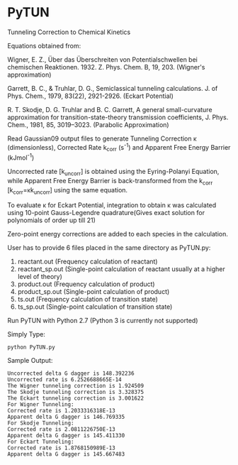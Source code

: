 # PyTUN

Tunneling Correction to Chemical Kinetics 

Equations obtained from: 

Wigner, E. Z., Über das Überschreiten von Potentialschwellen bei chemischen Reaktionen. 1932. Z. Phys. Chem. B, 19, 203. (Wigner's approximation)

Garrett, B. C., & Truhlar, D. G., Semiclassical tunneling calculations. J. of Phys. Chem., 1979, 83(22), 2921-2926. (Eckart Potential)

R. T. Skodje, D. G. Truhlar and B. C. Garrett, A general small-curvature approximation for transition-state-theory transmission coefficients, J. Phys. Chem., 1981, 85, 3019–3023. (Parabolic Approximation)

Read Gaussian09 output files to generate Tunneling Correction κ (dimensionless), Corrected Rate k<sub>corr</sub> (s<sup>-1</sup>) and Apparent Free Energy Barrier (kJmol<sup>-1</sup>)

Uncorrected rate [k<sub>uncorr</sub>] is obtained using the Eyring-Polanyi Equation, while Apparent Free Energy Barrier is back-transformed from the k<sub>corr</sub> [k<sub>corr</sub>=κk<sub>uncorr</sub>] using the same equation. 

To evaluate κ for Eckart Potential, integration to obtain κ was calculated using 10-point Gauss-Legendre quadrature(Gives exact solution for polynomials of order up till 21)

Zero-point energy corrections are added to each species in the calculation.

User has to provide 6 files placed in the same directory as PyTUN.py:
1. reactant.out (Frequency calculation of reactant)
2. reactant_sp.out (Single-point calculation of reactant usually at a higher level of theory)
3. product.out (Frequency calculation of product)
4. product_sp.out (Single-point calculation of product)
5. ts.out (Frequency calculation of transition state)
6. ts_sp.out (Single-point calculation of transition state)

Run PyTUN with Python 2.7 (Python 3 is currently not supported)

Simply Type:
```
python PyTUN.py
```
Sample Output:
```
Uncorrected delta G dagger is 148.392236
Uncorrected rate is 6.2526688665E-14
The Wigner tunneling correction is 1.924509
The Skodje tunneling correction is 3.328375
The Eckart tunneling correction is 3.001622
For Wigner Tunneling:
Corrected rate is 1.2033316318E-13
Apparent delta G dagger is 146.769335
For Skodje Tunneling:
Corrected rate is 2.0811226750E-13
Apparent delta G dagger is 145.411330
For Eckart Tunneling:
Corrected rate is 1.8768150989E-13
Apparent delta G dagger is 145.667483

```
